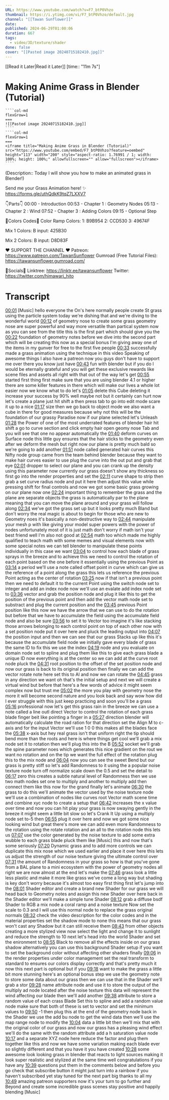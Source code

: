 ```yaml
---
URL: https://www.youtube.com/watch?v=F7_btP0Vhzo
thumbnail: https://i.ytimg.com/vi/F7_btP0Vhzo/default.jpg
channel: "[[Tawan Sunflower]]"
date: 
published: 2024-06-29T01:00:06
duration: 667
tags:
  - video/3D/texture/shader
done: false
cover: "[[Pasted image 20240715182410.jpg]]"
---
```

[[Read it Later|Read it Later]] [time:: "11m 7s"]
# Making Anime Grass in Blender (Tutorial)
`````col
````col-md
flexGrow=1
===
![[Pasted image 20240715182410.jpg]]
````
````col-md
flexGrow=1
===
<iframe title="Making Anime Grass in Blender (Tutorial)" src="https://www.youtube.com/embed/F7_btP0Vhzo?feature=oembed" height="113" width="200" style="aspect-ratio: 1.76991 / 1; width: 100%; height: 100%;" allowfullscreen="" allow="fullscreen"></iframe>
````
`````
(Description:: Today I will show you how to make an animated grass in Blender!)

Send me your Grass Animation here! ✨
https://forms.gle/uthQdkK9tqZ7LXXV7

👇Parts👇
00:00 - Introduction
00:53 - Chapter 1 : Geometry Nodes
05:13 - Chapter 2 : Wind
07:52 - Chapter 3 : Adding Colors
09:15 - Optional Step

📙Colors Codes📙
Color Ramp Colors:
1: B9B954
2: CCD530
3: 49674F

Mix 1 Colors:
B input: 425B30

Mix 2 Colors:
B input: D8D83F

❤️ SUPPORT THE CHANNEL ❤️
Patreon: https://www.patreon.com/TawanSunflower
Gumroad (Free Tutorial Files): https://tawansunflower.gumroad.com/

💬Socials💬
Linktree: https://linktr.ee/tawansunflower
Twitter: https://twitter.com/himawari_hito

# Transcript
[00:01](https://www.youtube.com/watch?v=F7_btP0Vhzo&t=1) [Music] hello everyone the On's here normally people create St grass using the particle system today we're dishing that and we're diving to the wonderful world 
[00:12](https://www.youtube.com/watch?v=F7_btP0Vhzo&t=12) of geometry nose to create some grass geometry nose are super powerful and way more versatile than partical system now as you can see from the title this is the first part which should give you the 
[00:22](https://www.youtube.com/watch?v=F7_btP0Vhzo&t=22) foundation of geometry notes before we dive into the second part which will be creating this now as a special bonus I'm giving away one of the items in my gunver for free to the first five people 
[00:33](https://www.youtube.com/watch?v=F7_btP0Vhzo&t=33) successfully made a grass animation using the technique in this video Speaking of awesome things I also have a patreon now you guys don't have to support me over there you know just have 
[00:43](https://www.youtube.com/watch?v=F7_btP0Vhzo&t=43) fun with blender but if you do I would be eternally grateful and you will get these exclusive rewards like scene files and assets all right with that out of the way let's get 
[00:55](https://www.youtube.com/watch?v=F7_btP0Vhzo&t=55) started first thing first make sure that you are using blender 4.1 or higher there are some killer features in there which will make our lives a whole lot easier now we know what to do let's 
[01:05](https://www.youtube.com/watch?v=F7_btP0Vhzo&t=65) delete this Cube deleting it increase your success by 90% well maybe not but it certainly can hurt now let's create a plane just hit shift a then press tab to go into edit mode scare it up to a nice 
[01:17](https://www.youtube.com/watch?v=F7_btP0Vhzo&t=77) size then we go back to object mode we also want a cube in there for good measures because why not this will be the foundation of our grassy Paradise now if our plane selected let's Unleash 
[01:28](https://www.youtube.com/watch?v=F7_btP0Vhzo&t=88) the Power of one of the most underrated features of blender hair hit shift a go to curve section and click empty hair open geomy nose Tab and you will see that one no appear automatically the 
[01:40](https://www.youtube.com/watch?v=F7_btP0Vhzo&t=100) deform curves on Surface node this little guy ensures that the hair sticks to the geometry even after we deform the mesh but right now our plane is pretty much bald so we're going to add another 
[01:51](https://www.youtube.com/watch?v=F7_btP0Vhzo&t=111) node called generated hair curves this Nifty node group came from the team behind blender because they want to make hair curves easier to use plug the curve into the out put and grab that eye 
[02:01](https://www.youtube.com/watch?v=F7_btP0Vhzo&t=121) dropper to select our plane and you can crank up the density using this parameter now currently our grass doesn't show any thickness so first go into the render properties and set the 
[02:11](https://www.youtube.com/watch?v=F7_btP0Vhzo&t=131) curve shape to strip then grab a set curve radius node and put it here then adjust this value while pressing shift for final controls and now we got some basic grass growing on our plane now one 
[02:24](https://www.youtube.com/watch?v=F7_btP0Vhzo&t=144) important thing to remember the grass and the plane are separate objects the grass is automatically par to the plane meaning that you can move the plane around and your grass will follow along 
[02:34](https://www.youtube.com/watch?v=F7_btP0Vhzo&t=154) we've got the grass set up but it looks pretty much Bland but don't worry the real magic is about to begin for those who are new to Geometry noes it's basically a non-destructive way to 
[02:44](https://www.youtube.com/watch?v=F7_btP0Vhzo&t=164) manipulate your mesh p with like giving your model super powers with the power of nodes unfortunately most of it is just math don't worry if math isn't your best friend well I'm also not good at 
[02:54](https://www.youtube.com/watch?v=F7_btP0Vhzo&t=174) math too which made me highly qualified to teach math with some memes and visual elements now with some special notes we can tell blender to manipulate these points individually in this case we want 
[03:04](https://www.youtube.com/watch?v=F7_btP0Vhzo&t=184) to control how each blade of grass sprays in the breeze and to achieve this we need to control the rotation of each point based on the one before it essentially using the previous Point as 
[03:14](https://www.youtube.com/watch?v=F7_btP0Vhzo&t=194) a period we'll use a note called offset point in curve which can give us the reference of a point along the grass this lets us reference the previous Point acting as the center of rotation 
[03:25](https://www.youtube.com/watch?v=F7_btP0Vhzo&t=205) now if that isn't a previous point then we need to default it to the current Point using the switch node set to integer and add an index node now we'll use an evalate add index node set to 
[03:36](https://www.youtube.com/watch?v=F7_btP0Vhzo&t=216) vector and grab the position node and plug it like this to get the position of the previous point and then add the vector math node set to substract and plug the current position and the 
[03:45](https://www.youtube.com/watch?v=F7_btP0Vhzo&t=225) previous Point position like this now we have the arrow that we can use to do the rotation but before that we have to accumulate the field using the accumulate field node and also be sure 
[03:56](https://www.youtube.com/watch?v=F7_btP0Vhzo&t=236) to set it to Vector too imagine it's like stacking those arrows belonging to each control point on top of each other now with a set position node put it over here and pluck the leading output into 
[04:07](https://www.youtube.com/watch?v=F7_btP0Vhzo&t=247) the position input and then we can see that our grass Stacks up like this it's because the accumulate field node we initially gave every blade of grass the same ID to fix this we use the index 
[04:19](https://www.youtube.com/watch?v=F7_btP0Vhzo&t=259) node and you evaluate on domain node set to spline and plug them like this to give each grass blade a unique ID now everything is at the center so we can add at the curve root node pluck the 
[04:31](https://www.youtube.com/watch?v=F7_btP0Vhzo&t=271) root position to the offset of the set position node and now our grass is back to its original position then finally we can add the vector rotate note here set this to Al and now we can rotate the 
[04:45](https://www.youtube.com/watch?v=F7_btP0Vhzo&t=285) grass in any direction we want oh that's the initial setup and next we will create a virtual wind but before that here's a few words of advice it might seem complex now but trust me 
[05:02](https://www.youtube.com/watch?v=F7_btP0Vhzo&t=302) the more you play with geometry nose the more it will become second nature and you look back and say wow how did I ever struggle with this just keep practicing and soon you'll be a grass 
[05:16](https://www.youtube.com/watch?v=F7_btP0Vhzo&t=316) professional now let's get this grass rain in the breeze we can use a note called a line outl direct Vector to control the rotation of each grass blade finger beit like pointing a finger in a 
[05:27](https://www.youtube.com/watch?v=F7_btP0Vhzo&t=327) direction blender will automatically calculate the road ration for that direction set the Align M to c-axis and for the input Vector we'll use 1 0 0 this makes all the blades face the 
[05:38](https://www.youtube.com/watch?v=F7_btP0Vhzo&t=338) x-axis but hey real grass isn't that uniform right the tip should bend more than the roots and here is where things get cool we'll grab a mix node set it to rotation then we'll plug this into the B 
[05:52](https://www.youtube.com/watch?v=F7_btP0Vhzo&t=352) socket we'll grab the spine parameter noes which generates this nice gradient on the rout we want no rotation and on the tip we want the full effect of the rotation plug this to the mix node and 
[06:04](https://www.youtube.com/watch?v=F7_btP0Vhzo&t=364) now you can see the sweet Bend but our grass is pretty stiff so let's add Randomness to it using the a popular noise texture node turn off normalize scale down the 0.5 and set the detail to 
[06:17](https://www.youtube.com/watch?v=F7_btP0Vhzo&t=377) zero this creates a subtle natural level of Randomness then we use two math nodes set one to multiply and another to multiply add then connect them like this now for the grand finally let's animate 
[06:30](https://www.youtube.com/watch?v=F7_btP0Vhzo&t=390) the grass to do this we'll animate the vector used by the noise texture node we'll use a combination of nodes like curves root Vector math scene time and combine xyc node to create a setup that 
[06:42](https://www.youtube.com/watch?v=F7_btP0Vhzo&t=402) increases the x value over time and now you can hit play your grass is now swaying gently in the breeze it might seem a little bit slow so let's Crank It Up using a multiply node set to-5 then 
[06:55](https://www.youtube.com/watch?v=F7_btP0Vhzo&t=415) plug it over here and now we got some nice looking wind but great there's more we can add even more Randomness to the rotation using the rotate rotation and an all to the rotation node this lets us 
[07:07](https://www.youtube.com/watch?v=F7_btP0Vhzo&t=427) use the color generated by the noise texture to add some extra wubble to each grass blade pluck them like [Music] this and now that's some seriously 
[07:20](https://www.youtube.com/watch?v=F7_btP0Vhzo&t=440) Dynamic grass and to add more controls we can duplicate this mix nose which we used earlier and place it over here this lets us adjust the strength of our noise texture giving the ultimate control over 
[07:31](https://www.youtube.com/watch?v=F7_btP0Vhzo&t=451) the amount of Randomness in your grass so how is that you've gone from a BAL plane to a mini ecosystem with the power of geometry nodes all right we are now almost at the end let's make the 
[07:46](https://www.youtube.com/watch?v=F7_btP0Vhzo&t=466) grass look a little less plastic and make it more like grass we've come a long way but shading is key don't worry because it's almost too easy first thing first let's jump into the 
[08:01](https://www.youtube.com/watch?v=F7_btP0Vhzo&t=481) Shader editor and create a brand new Shader for our grass we will head back to Geometry notes and assign this new Shader over here back in the Shader editor we'll make a simple tune Shader 
[08:12](https://www.youtube.com/watch?v=F7_btP0Vhzo&t=492) grab a diffuse bsdf Shader to RGB a mix node a coral ramp and a noise texture Now set the scale to 0.3 and I will use this normal node to replace the grass original normals 
[08:32](https://www.youtube.com/watch?v=F7_btP0Vhzo&t=512) check the video description for the color codes and in the material properties set the shadow mode to none this means that our grass won't cast any Shadow but it can still receive them 
[08:43](https://www.youtube.com/watch?v=F7_btP0Vhzo&t=523) from other objects creating a more stylized view now select the light and change it to sunlight and reduce the strength to 10 next let's head into the world Shader and set the enironment to 
[08:55](https://www.youtube.com/watch?v=F7_btP0Vhzo&t=535) Black to remove all the effects inside on our grass shadow alternatively you can use this background Shader setup if you want to set the background color without affecting other shaders finally 
[09:06](https://www.youtube.com/watch?v=F7_btP0Vhzo&t=546) in the render properties under color management set the real transform to standard to ensures our colors display correctly and that's pretty much it now this next part is optional but if you 
[09:18](https://www.youtube.com/watch?v=F7_btP0Vhzo&t=558) want to make the grass a little bit more stunning here's an optional bonus step we use the geometry note to store some data about our grass then we can use that in the Shader we'll grab a stor 
[09:28](https://www.youtube.com/watch?v=F7_btP0Vhzo&t=568) name attribute node and use it to store the output of the multiply ad node located after the noise texture this data will represent the wind affecting our blade then we'll add another 
[09:38](https://www.youtube.com/watch?v=F7_btP0Vhzo&t=578) attribute to store a random value of each crass Blade Set this to spline and add a random value node make sure that both of these is set to vector and set the minimum values to 
[09:50](https://www.youtube.com/watch?v=F7_btP0Vhzo&t=590) -1 then plug this at the end of the geometry node back in the Shader we use the add bu node to get the wind data then we'll use the map range node to modify the 
[10:04](https://www.youtube.com/watch?v=F7_btP0Vhzo&t=604) data a little bit then we'll mix that with the original color of our grass and now our grass has a pleasing wind effect we'll do the same with the random attribute add a h saturation value node 
[10:17](https://www.youtube.com/watch?v=F7_btP0Vhzo&t=617) and a separate XYZ node here reduce the factor and plug them together like this and now we have some variation making each blade ever so slightly different and that you have it you have created 
[10:28](https://www.youtube.com/watch?v=F7_btP0Vhzo&t=628) some awesome look looking grass in blender that reacts to light sources making it look super realistic and stylized at the same time well congratulations if you have any 
[10:39](https://www.youtube.com/watch?v=F7_btP0Vhzo&t=639) questions put them in the comments below and before you go check that subscribe button it might just turn into a rainbow if you haven't subscribed yet stay tuned for the next part big thanks to all my 
[10:49](https://www.youtube.com/watch?v=F7_btP0Vhzo&t=649) amazing patreon supporters now it's your turn to go further and Beyond and create some incredible grass scenes stay positive and happily blending [Music] 
